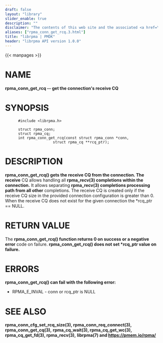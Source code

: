 ```yaml
---
draft: false
layout: "library"
slider_enable: true
description: ""
disclaimer: "The contents of this web site and the associated <a href=\"https://github.com/pmem\">GitHub repositories</a> are BSD-licensed open source."
aliases: ["rpma_conn_get_rcq.3.html"]
title: "librpma | PMDK"
header: "librpma API version 1.0.0"
---
```

{{< manpages >}}

[comment]: <> (SPDX-License-Identifier: BSD-3-Clause)
[comment]: <> (Copyright 2020-2022, Intel Corporation)

NAME
====

**rpma\_conn\_get\_rcq \-- get the connection\'s receive CQ**

SYNOPSIS
========

          #include <librpma.h>

          struct rpma_conn;
          struct rpma_cq;
          int rpma_conn_get_rcq(const struct rpma_conn *conn,
                          struct rpma_cq **rcq_ptr);

DESCRIPTION
===========

**rpma\_conn\_get\_rcq() gets the receive CQ from the connection. The
receive** CQ allows handling all **rpma\_recv(3) completions within the
connection.** It allows separating **rpma\_recv(3) completions
processing path from all other** completions. The receive CQ is created
only if the receive CQ size in the provided connection configuration is
greater than 0. When the receive CQ does not exist for the given
connection the \*rcq\_ptr == NULL.

RETURN VALUE
============

The **rpma\_conn\_get\_rcq() function returns 0 on success or a negative
error** code on failure. **rpma\_conn\_get\_rcq() does not set
\*rcq\_ptr value on failure.**

ERRORS
======

**rpma\_conn\_get\_rcq() can fail with the following error:**

-   RPMA\_E\_INVAL - conn or rcq\_ptr is NULL

SEE ALSO
========

**rpma\_conn\_cfg\_set\_rcq\_size(3), rpma\_conn\_req\_connect(3),
rpma\_conn\_get\_cq(3),** **rpma\_cq\_wait(3), rpma\_cq\_get\_wc(3),
rpma\_cq\_get\_fd(3), rpma\_recv(3),** **librpma(7) and
https://pmem.io/rpma/**
